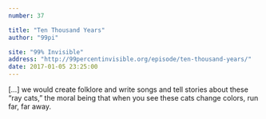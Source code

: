 ```yaml
---
number: 37

title: "Ten Thousand Years"
author: "99pi"

site: "99% Invisible"
address: "http://99percentinvisible.org/episode/ten-thousand-years/"
date: 2017-01-05 23:25:00
---
```


[…] we would create folklore and write songs and tell stories about these “ray cats,” the moral being that when you see these cats change colors, run far, far away.
